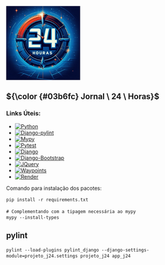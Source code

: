 
<img src="https://github.com/AleDevir/jornal24horas/blob/main/staticfiles/img/logo.jpg" width='200' style="border-radius: 100;"/>

## ${\color {#03b6fc} Jornal \ 24 \ Horas}$  

### Links Úteis:
+ [![Python](https://img.shields.io/badge/Python-blue)](https://www.python.org/downloads/)
+ [![Django-pylint](https://img.shields.io/badge/Django-Pylint-yellowgreen)](https://github.com/pylint-dev/pylint-django)
+ [![Mypy](https://img.shields.io/badge/Mypy-darkblue)](https://mypy.readthedocs.io/en/stable/)
+ [![Pytest](https://img.shields.io/badge/Pytest-orange)](https://pypi.org/project/pytest/)
+ [![Django](https://img.shields.io/badge/Django-ligthbluee)](https://docs.djangoproject.com/en/5.1/)
+ [![Django-Bootstrap](https://img.shields.io/badge/Django-Bootstrap-violet)](https://jquery.com/)
+ [![JQuery](https://img.shields.io/badge/JQuery-yellow)](https://www.sqltutorial.org/)
+ [![Waypoints](https://img.shields.io/badge/Waypoints-darkgreen)](http://imakewebthings.com/waypoints/)
+ [![Render](https://img.shields.io/badge/Render-pink)](https://dashboard.render.com/)




Comando para instalação dos pacotes:
```
pip install -r requirements.txt

# Complementando com a tipagem necessária ao mypy
mypy --install-types

```

## pylint
```
pylint --load-plugins pylint_django --django-settings-module=projeto_j24.settings projeto_j24 app_j24
```
